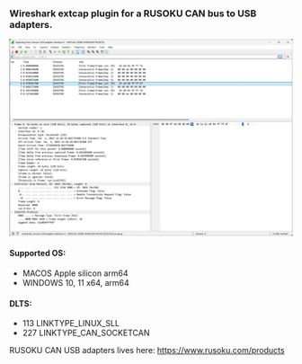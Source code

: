 ### Wireshark extcap plugin for a RUSOKU CAN bus to USB adapters.

![screenshot](images/TouCAN_wireshark_1.jpg)

#### Supported OS:
- MACOS Apple silicon arm64
- WINDOWS 10, 11 x64, arm64
#### DLTS:
- 113 LINKTYPE_LINUX_SLL
- 227 LINKTYPE_CAN_SOCKETCAN

RUSOKU CAN USB adapters lives here: <https://www.rusoku.com/products>
